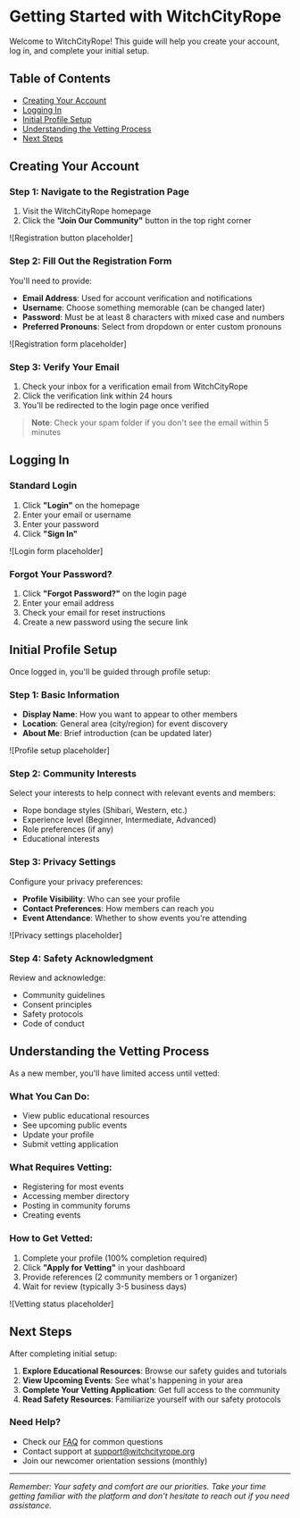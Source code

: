 # Getting Started with WitchCityRope

Welcome to WitchCityRope! This guide will help you create your account, log in, and complete your initial setup.

## Table of Contents
- [Creating Your Account](#creating-your-account)
- [Logging In](#logging-in)
- [Initial Profile Setup](#initial-profile-setup)
- [Understanding the Vetting Process](#understanding-the-vetting-process)
- [Next Steps](#next-steps)

## Creating Your Account

### Step 1: Navigate to the Registration Page
1. Visit the WitchCityRope homepage
2. Click the **"Join Our Community"** button in the top right corner

![Registration button placeholder]

### Step 2: Fill Out the Registration Form
You'll need to provide:
- **Email Address**: Used for account verification and notifications
- **Username**: Choose something memorable (can be changed later)
- **Password**: Must be at least 8 characters with mixed case and numbers
- **Preferred Pronouns**: Select from dropdown or enter custom pronouns

![Registration form placeholder]

### Step 3: Verify Your Email
1. Check your inbox for a verification email from WitchCityRope
2. Click the verification link within 24 hours
3. You'll be redirected to the login page once verified

> **Note**: Check your spam folder if you don't see the email within 5 minutes

## Logging In

### Standard Login
1. Click **"Login"** on the homepage
2. Enter your email or username
3. Enter your password
4. Click **"Sign In"**

![Login form placeholder]

### Forgot Your Password?
1. Click **"Forgot Password?"** on the login page
2. Enter your email address
3. Check your email for reset instructions
4. Create a new password using the secure link

## Initial Profile Setup

Once logged in, you'll be guided through profile setup:

### Step 1: Basic Information
- **Display Name**: How you want to appear to other members
- **Location**: General area (city/region) for event discovery
- **About Me**: Brief introduction (can be updated later)

![Profile setup placeholder]

### Step 2: Community Interests
Select your interests to help connect with relevant events and members:
- Rope bondage styles (Shibari, Western, etc.)
- Experience level (Beginner, Intermediate, Advanced)
- Role preferences (if any)
- Educational interests

### Step 3: Privacy Settings
Configure your privacy preferences:
- **Profile Visibility**: Who can see your profile
- **Contact Preferences**: How members can reach you
- **Event Attendance**: Whether to show events you're attending

![Privacy settings placeholder]

### Step 4: Safety Acknowledgment
Review and acknowledge:
- Community guidelines
- Consent principles
- Safety protocols
- Code of conduct

## Understanding the Vetting Process

As a new member, you'll have limited access until vetted:

### What You Can Do:
- View public educational resources
- See upcoming public events
- Update your profile
- Submit vetting application

### What Requires Vetting:
- Registering for most events
- Accessing member directory
- Posting in community forums
- Creating events

### How to Get Vetted:
1. Complete your profile (100% completion required)
2. Click **"Apply for Vetting"** in your dashboard
3. Provide references (2 community members or 1 organizer)
4. Wait for review (typically 3-5 business days)

![Vetting status placeholder]

## Next Steps

After completing initial setup:

1. **Explore Educational Resources**: Browse our safety guides and tutorials
2. **View Upcoming Events**: See what's happening in your area
3. **Complete Your Vetting Application**: Get full access to the community
4. **Read Safety Resources**: Familiarize yourself with our safety protocols

### Need Help?
- Check our [FAQ](faq.md) for common questions
- Contact support at support@witchcityrope.org
- Join our newcomer orientation sessions (monthly)

---

*Remember: Your safety and comfort are our priorities. Take your time getting familiar with the platform and don't hesitate to reach out if you need assistance.*